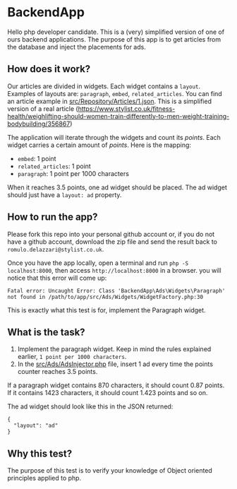 # BackendApp

Hello php developer candidate. This is a (very) simplified version of one of ours
backend applications. The purpose of this app is to get articles from the database
and inject the placements for ads.

## How does it work?

Our articles are divided in widgets. Each widget contains a `layout`. Examples of layouts
are: `paragraph`, `embed`, `related_articles`. You can find an article example in [src/Repository/Articles/1.json](src/Repository/Articles/1.json).
This is a simplified version of a real article (https://www.stylist.co.uk/fitness-health/weighlifting-should-women-train-differently-to-men-weight-training-bodybuilding/356867)

The application will iterate through the widgets and count its *points*. Each widget carries a certain amount of *points*. Here is the mapping:

 - `embed`: 1 point
 - `related_articles`: 1 point
 - `paragraph`: 1 point per 1000 characters

When it reaches 3.5 points, one ad widget should be placed. The ad widget should just have a `layout: ad` property.

## How to run the app?

Please fork this repo into your personal github account or, if you do not have a github account, download the zip file and send the result back to `romulo.delazzari@stylist.co.uk`.

Once you have the app locally, open a terminal and run `php -S localhost:8000`, then access `http://localhost:8000` in a browser.
you will notice that this error will come up:

```
Fatal error: Uncaught Error: Class 'BackendApp\Ads\Widgets\Paragraph' not found in /path/to/app/src/Ads/Widgets/WidgetFactory.php:30
```

This is exactly what this test is for, implement the Paragraph widget.

## What is the task?

1. Implement the paragraph widget. Keep in mind the rules explained earlier, `1 point per 1000 characters`.
2. In the [src/Ads/AdsInjector.php](src/Ads/AdsInjector.php) file, insert 1 ad every time the points counter reaches 3.5 points.

If a paragraph widget contains 870 characters, it should count 0.87 points. If it contains 1423 characters, it should count 1.423 points and so on.

The ad widget should look like this in the JSON returned:

```
{
  "layout": "ad"
}
```

## Why this test?

The purpose of this test is to verify your knowledge of Object oriented principles applied to php.

